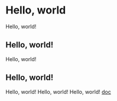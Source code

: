 # Hello, world

Hello, world!

## Hello, world!

Hello, world!

## Hello, world!

Hello, world!
Hello, world!
Hello, world!
[doc](doc.md)
